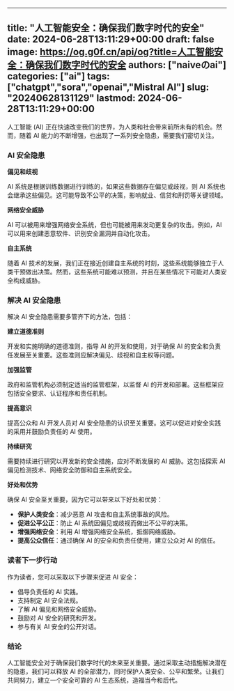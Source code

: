 
---
title: "人工智能安全：确保我们数字时代的安全"
date: 2024-06-28T13:11:29+00:00
draft: false
image: https://og.g0f.cn/api/og?title=人工智能安全：确保我们数字时代的安全
authors: ["naiveのai"]
categories: ["ai"]
tags: ["chatgpt","sora","openai","Mistral AI"]
slug: "20240628131129"
lastmod: 2024-06-28T13:11:29+00:00
---
人工智能 (AI) 正在快速改变我们的世界，为人类和社会带来前所未有的机会。然而，随着 AI 能力的不断增强，也出现了一系列安全隐患，需要我们密切关注。

### AI 安全隐患

**偏见和歧视**

AI 系统是根据训练数据进行训练的，如果这些数据存在偏见或歧视，则 AI 系统也会继承这些偏见。这可能导致不公平的决策，影响就业、信贷和刑罚等关键领域。

**网络安全威胁**

AI 可以被用来增强网络安全系统，但也可能被用来发动更复杂的攻击。例如，AI 可以用来创建恶意软件、识别安全漏洞并自动化攻击。

**自主系统**

随着 AI 技术的发展，我们正在接近创建自主系统的时刻，这些系统能够独立于人类干预做出决策。然而，这些系统可能难以预测，并且在某些情况下可能对人类安全构成威胁。

### 解决 AI 安全隐患

解决 AI 安全隐患需要多管齐下的方法，包括：

**建立道德准则**

开发和实施明确的道德准则，指导 AI 的开发和使用，对于确保 AI 的安全和负责任发展至关重要。这些准则应解决偏见、歧视和自主权等问题。

**加强监管**

政府和监管机构必须制定适当的监管框架，以监督 AI 的开发和部署。这些框架应包括安全要求、认证程序和责任机制。

**提高意识**

提高公众和 AI 开发人员对 AI 安全隐患的认识至关重要。这可以促进对安全实践的采用并鼓励负责任的 AI 使用。

**持续研究**

需要持续进行研究以开发新的安全措施，应对不断发展的 AI 威胁。这包括探索 AI 偏见检测技术、网络安全防御和自主系统安全。

**好处和优势**

确保 AI 安全至关重要，因为它可以带来以下好处和优势：

* **保护人类安全**：减少恶意 AI 攻击和自主系统事故的风险。
* **促进公平公正**：防止 AI 系统因偏见或歧视而做出不公平的决策。
* **增强网络安全**：利用 AI 增强网络安全系统，抵御网络威胁。
* **提高公众信任**：通过确保 AI 的安全和负责任使用，建立公众对 AI 的信任。

### 读者下一步行动

作为读者，您可以采取以下步骤来促进 AI 安全：

* 倡导负责任的 AI 实践。
* 支持制定 AI 安全法规。
* 了解 AI 偏见和网络安全威胁。
* 鼓励对 AI 安全的研究和开发。
* 参与有关 AI 安全的公开对话。

### 结论

人工智能安全对于确保我们数字时代的未来至关重要。通过采取主动措施解决潜在的隐患，我们可以释放 AI 的全部潜力，同时保护人类安全、公平和繁荣。让我们共同努力，建立一个安全可靠的 AI 生态系统，造福当今和后代。